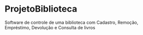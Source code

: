 # ProjetoBiblioteca
Software de controle de uma biblioteca com Cadastro, Remoção, Empréstimo, Devolução e Consulta de livros